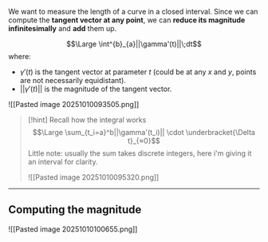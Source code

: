 We want to measure the length of a curve in a closed interval.
Since we can compute the **tangent vector at any point**, we can **reduce its magnitude infinitesimally** and **add** them up.

$$\Large \int^{b}_{a}||\gamma'(t)||\;dt$$
where:
- $\gamma'(t)$ is the tangent vector at parameter $t$ (could be at any $x$ and $y$, points are not necessarily equidistant).
- $||\gamma'(t)||$ is the magnitude of the tangent vector.

![[Pasted image 20251010093505.png]]

> [!hint] Recall how the integral works
> $$\Large \sum_{t_i=a}^b||\gamma'(t_i)|| \cdot \underbracket{\Delta t}_{≈0}$$
> Little note: usually the sum takes discrete integers, here i'm giving it an interval for clarity.
> 
> ![[Pasted image 20251010095320.png]]

---

## Computing the magnitude

![[Pasted image 20251010100655.png]]

